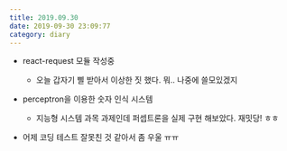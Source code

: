 ```yaml
---
title: 2019.09.30
date: 2019-09-30 23:09:77
category: diary
---
```


* react-request 모듈 작성중
  * 오늘 갑자기 삘 받아서 이상한 짓 했다. 뭐.. 나중에 쓸모있겠지

* perceptron을 이용한 숫자 인식 시스템
  * 지능형 시스템 과목 과제인데 퍼셉트론을 실제 구현 해보았다. 재밋당! ㅎㅎ

* 어제 코딩 테스트 잘못친 것 같아서 좀 우울 ㅠㅠ